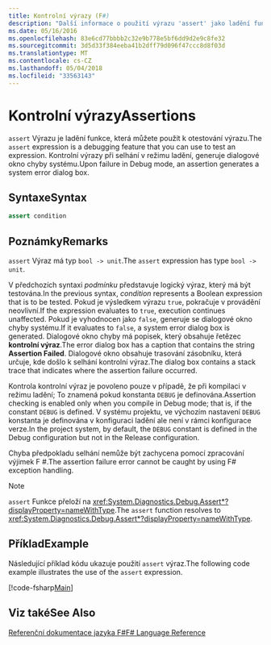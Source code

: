 ```yaml
---
title: Kontrolní výrazy (F#)
description: "Další informace o použití výrazu 'assert' jako ladění funkci pro testování výrazy v programovací jazyk F #."
ms.date: 05/16/2016
ms.openlocfilehash: 83e6cd77bbbb2c32e9b778e5bf6dd9d2e9c8fe32
ms.sourcegitcommit: 3d5d33f384eeba41b2dff79d096f47ccc8d8f03d
ms.translationtype: MT
ms.contentlocale: cs-CZ
ms.lasthandoff: 05/04/2018
ms.locfileid: "33563143"
---
```

# <a name="assertions"></a><span data-ttu-id="a4c84-103">Kontrolní výrazy</span><span class="sxs-lookup"><span data-stu-id="a4c84-103">Assertions</span></span>

<span data-ttu-id="a4c84-104">`assert` Výrazu je ladění funkce, která můžete použít k otestování výrazu.</span><span class="sxs-lookup"><span data-stu-id="a4c84-104">The `assert` expression is a debugging feature that you can use to test an expression.</span></span> <span data-ttu-id="a4c84-105">Kontrolní výrazy při selhání v režimu ladění, generuje dialogové okno chyby systému.</span><span class="sxs-lookup"><span data-stu-id="a4c84-105">Upon failure in Debug mode, an assertion generates a system error dialog box.</span></span>

## <a name="syntax"></a><span data-ttu-id="a4c84-106">Syntaxe</span><span class="sxs-lookup"><span data-stu-id="a4c84-106">Syntax</span></span>

```fsharp
assert condition
```

## <a name="remarks"></a><span data-ttu-id="a4c84-107">Poznámky</span><span class="sxs-lookup"><span data-stu-id="a4c84-107">Remarks</span></span>

<span data-ttu-id="a4c84-108">`assert` Výraz má typ `bool -> unit`.</span><span class="sxs-lookup"><span data-stu-id="a4c84-108">The `assert` expression has type `bool -> unit`.</span></span>

<span data-ttu-id="a4c84-109">V předchozích syntaxi *podmínku* představuje logický výraz, který má být testována.</span><span class="sxs-lookup"><span data-stu-id="a4c84-109">In the previous syntax, *condition* represents a Boolean expression that is to be tested.</span></span> <span data-ttu-id="a4c84-110">Pokud je výsledkem výrazu `true`, pokračuje v provádění neovlivní.</span><span class="sxs-lookup"><span data-stu-id="a4c84-110">If the expression evaluates to `true`, execution continues unaffected.</span></span> <span data-ttu-id="a4c84-111">Pokud je vyhodnocen jako `false`, generuje se dialogové okno chyby systému.</span><span class="sxs-lookup"><span data-stu-id="a4c84-111">If it evaluates to `false`, a system error dialog box is generated.</span></span> <span data-ttu-id="a4c84-112">Dialogové okno chyby má popisek, který obsahuje řetězec **kontrolní výraz**.</span><span class="sxs-lookup"><span data-stu-id="a4c84-112">The error dialog box has a caption that contains the string **Assertion Failed**.</span></span> <span data-ttu-id="a4c84-113">Dialogové okno obsahuje trasování zásobníku, která určuje, kde došlo k selhání kontrolní výraz.</span><span class="sxs-lookup"><span data-stu-id="a4c84-113">The dialog box contains a stack trace that indicates where the assertion failure occurred.</span></span>

<span data-ttu-id="a4c84-114">Kontrola kontrolní výraz je povoleno pouze v případě, že při kompilaci v režimu ladění; To znamená pokud konstanta `DEBUG` je definována.</span><span class="sxs-lookup"><span data-stu-id="a4c84-114">Assertion checking is enabled only when you compile in Debug mode; that is, if the constant `DEBUG` is defined.</span></span> <span data-ttu-id="a4c84-115">V systému projektu, ve výchozím nastavení `DEBUG` konstanta je definována v konfiguraci ladění ale není v rámci konfigurace verze.</span><span class="sxs-lookup"><span data-stu-id="a4c84-115">In the project system, by default, the `DEBUG` constant is defined in the Debug configuration but not in the Release configuration.</span></span>

<span data-ttu-id="a4c84-116">Chyba předpokladu selhání nemůže být zachycena pomocí zpracování výjimek F #.</span><span class="sxs-lookup"><span data-stu-id="a4c84-116">The assertion failure error cannot be caught by using F# exception handling.</span></span>

>[!NOTE]
<span data-ttu-id="a4c84-117">`assert` Funkce přeloží na <xref:System.Diagnostics.Debug.Assert*?displayProperty=nameWithType>.</span><span class="sxs-lookup"><span data-stu-id="a4c84-117">The `assert` function resolves to <xref:System.Diagnostics.Debug.Assert*?displayProperty=nameWithType>.</span></span>

## <a name="example"></a><span data-ttu-id="a4c84-118">Příklad</span><span class="sxs-lookup"><span data-stu-id="a4c84-118">Example</span></span>

<span data-ttu-id="a4c84-119">Následující příklad kódu ukazuje použití `assert` výraz.</span><span class="sxs-lookup"><span data-stu-id="a4c84-119">The following code example illustrates the use of the `assert` expression.</span></span>

[!code-fsharp[Main](../../../samples/snippets/fsharp/lang-ref-2/snippet5401.fs)]
    
## <a name="see-also"></a><span data-ttu-id="a4c84-120">Viz také</span><span class="sxs-lookup"><span data-stu-id="a4c84-120">See Also</span></span>

[<span data-ttu-id="a4c84-121">Referenční dokumentace jazyka F#</span><span class="sxs-lookup"><span data-stu-id="a4c84-121">F# Language Reference</span></span>](index.md)
